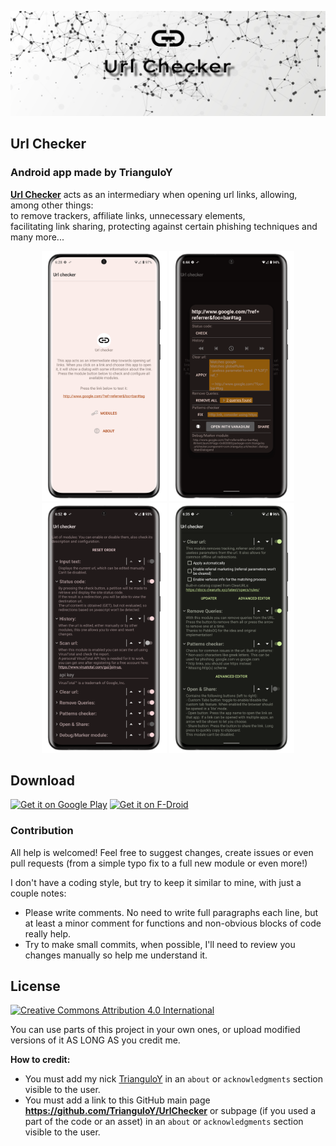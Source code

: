 <p align="center">
<img 
    src="art/presentation%20banner.png">
</p>

## Url Checker

### Android app made by TrianguloY

[**Url Checker**](https://f-droid.org/en/packages/com.trianguloy.urlchecker/) acts as an intermediary when opening url links, allowing, among other things:  
to remove trackers, affiliate links, unnecessary elements,  
facilitating link sharing, protecting against certain phishing techniques and many more...


<p align="center">
<img 
    src="art/0.png" 
    height="400"> 
<img 
    src="art/1.png" 
    height="400"> 
<img 
    src="art/2.png" 
    height="400"> 
<img 
    src="art/3.png" 
    height="400">
</p>

## Download

[<img 
    src="https://play.google.com/intl/en_us/badges/images/generic/en-play-badge.png"
    alt="Get it on Google Play"
    height="80">](https://play.google.com/store/apps/details?id=com.trianguloy.urlchecker) [<img 
    src="https://fdroid.gitlab.io/artwork/badge/get-it-on.png"
    alt="Get it on F-Droid"
    height="80">](https://f-droid.org/packages/com.trianguloy.urlchecker/)


### Contribution

All help is welcomed! Feel free to suggest changes, create issues or even pull requests (from a simple typo fix to a full new module or even more!)

I don't have a coding style, but try to keep it similar to mine, with just a couple notes:

- Please write comments. No need to write full paragraphs each line, but at least a minor comment for functions and non-obvious blocks of code really help.
- Try to make small commits, when possible, I'll need to review you changes manually so help me understand it.

## License

[<img 
    src="https://github.com/Ilithy/UrlChecker/blob/b1351478891c0428b7b1abb3f672248af8f37395/art/CC_BY_4.0.png"
    alt="Creative Commons Attribution 4.0 International"
    height="80">](http://creativecommons.org/licenses/by/4.0/)
    
You can use parts of this project in your own ones, or upload modified versions of it AS LONG AS you credit me.

**How to credit:**

- You must add my nick [TrianguloY](https://github.com/TrianguloY/) in an `about` or `acknowledgments` section visible to the user.
- You must add a link to this GitHub main page **https://github.com/TrianguloY/UrlChecker** or subpage (if you used a part of the code or an asset) in an `about` or `acknowledgments` section visible to the user.
